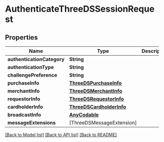 # AuthenticateThreeDSSessionRequest

## Properties
Name | Type | Description | Notes
------------ | ------------- | ------------- | -------------
**authenticationCategory** | **String** |  | 
**authenticationType** | **String** |  | 
**challengePreference** | **String** |  | [optional] 
**purchaseInfo** | [**ThreeDSPurchaseInfo**](ThreeDSPurchaseInfo.md) |  | [optional] 
**merchantInfo** | [**ThreeDSMerchantInfo**](ThreeDSMerchantInfo.md) |  | [optional] 
**requestorInfo** | [**ThreeDSRequestorInfo**](ThreeDSRequestorInfo.md) |  | 
**cardholderInfo** | [**ThreeDSCardholderInfo**](ThreeDSCardholderInfo.md) |  | [optional] 
**broadcastInfo** | [**AnyCodable**](.md) |  | [optional] 
**messageExtensions** | [ThreeDSMessageExtension] |  | [optional] 

[[Back to Model list]](../README.md#documentation-for-models) [[Back to API list]](../README.md#documentation-for-api-endpoints) [[Back to README]](../README.md)


